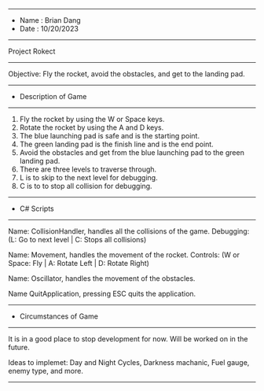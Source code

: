 *******************************************************
* Name      : Brian Dang
* Date      : 10/20/2023
*******************************************************
Project Rokect
*******************************************************
Objective: Fly the rocket, avoid the obstacles, and get to the landing pad.  
*******************************************************
* Description of Game
*******************************************************
1. Fly the rocket by using the W or Space keys.
2. Rotate the rocket by using the A and D keys.
3. The blue launching pad is safe and is the starting point.
4. The green landing pad is the finish line and is the end point.
5. Avoid the obstacles and get from the blue launching pad to the green landing pad.
6. There are three levels to traverse through.
7. L is to skip to the next level for debugging.
8. C is to to stop all collision for debugging.
*******************************************************
* C# Scripts
*******************************************************
Name: CollisionHandler, handles all the collisions of the game. Debugging: (L: Go to next level | C: Stops all collisions)

Name: Movement, handles the movement of the rocket. Controls: (W or Space: Fly | A: Rotate Left | D: Rotate Right)

Name: Oscillator, handles the movement of the obstacles.

Name QuitApplication, pressing ESC quits the application.
*******************************************************
* Circumstances of Game
*******************************************************
It is in a good place to stop development for now. Will be worked on in the future. 

Ideas to implemet: Day and Night Cycles, Darkness machanic, Fuel gauge, enemy type, and more.
*******************************************************
